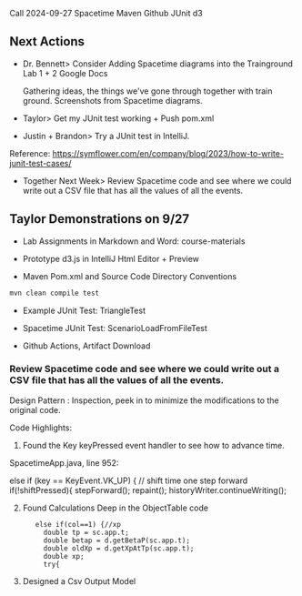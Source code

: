 Call 2024-09-27 Spacetime Maven Github JUnit d3


## Next Actions
 
* Dr. Bennett> Consider Adding Spacetime diagrams into the Trainground Lab 1 + 2  Google Docs

	Gathering ideas, the things we've gone through together with train ground.
	Screenshots from Spacetime diagrams.

* Taylor> Get my JUnit test working + Push pom.xml
 
* Justin + Brandon> Try a JUnit test in IntelliJ. 
 
Reference: https://symflower.com/en/company/blog/2023/how-to-write-junit-test-cases/
 
* Together Next Week> Review Spacetime code and see where we could write out a CSV file that has all the values of all the events.
 

## Taylor Demonstrations on 9/27

- Lab Assignments in Markdown and Word: course-materials

- Prototype d3.js in IntelliJ Html Editor + Preview

- Maven Pom.xml and Source Code Directory Conventions
```sh
mvn clean compile test
```

- Example JUnit Test: TriangleTest 

- Spacetime JUnit Test: ScenarioLoadFromFileTest

- Github Actions, Artifact Download




### Review Spacetime code and see where we could write out a CSV file that has all the values of all the events.

Design Pattern : Inspection, peek in to minimize the modifications to the original code.



Code Highlights:

1. Found the Key keyPressed event handler to see how to advance time.

SpacetimeApp.java, line 952:

else if (key == KeyEvent.VK_UP) {  // shift time one step forward
      if(!shiftPressed){
        stepForward();
        repaint();
        historyWriter.continueWriting();

2. Found Calculations Deep in the ObjectTable code

          else if(col==1) {//xp
            double tp = sc.app.t;
            double betap = d.getBetaP(sc.app.t);
            double oldXp = d.getXpAtTp(sc.app.t);
            double xp;
            try{

3. Designed a Csv Output Model


